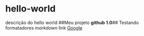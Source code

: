 # hello-world
descrição do hello world
##Meu projeto **github 1.0**##
Testando formatadores *markdown*
link [Google](http://google.com)
